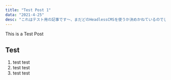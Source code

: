 ```yaml
---
title: "Test Post 1"
data: "2021-4-25"
desc: "これはテスト用の記事です〜、まだどのHeadlessCMSを使うか決めかねているのでしばしお待ちをぉ"
---
```


This is a Test Post

## Test

1. test test
2. test test
3. test test